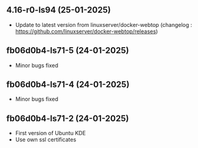 
## 4.16-r0-ls94 (25-01-2025)
- Update to latest version from linuxserver/docker-webtop (changelog : https://github.com/linuxserver/docker-webtop/releases)
## fb06d0b4-ls71-5 (24-01-2025)
- Minor bugs fixed
## fb06d0b4-ls71-4 (24-01-2025)
- Minor bugs fixed
## fb06d0b4-ls71-2 (24-01-2025)
- First version of Ubuntu KDE
- Use own ssl certificates
